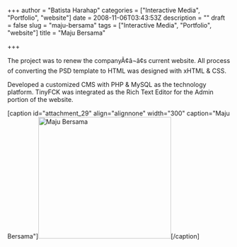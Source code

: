 +++
author = "Batista Harahap"
categories = ["Interactive Media", "Portfolio", "website"]
date = 2008-11-06T03:43:53Z
description = ""
draft = false
slug = "maju-bersama"
tags = ["Interactive Media", "Portfolio", "website"]
title = "Maju Bersama"

+++


The project was to renew the companyÃ¢â¬â¢s current website. All process of converting the PSD template to HTML was designed with xHTML &amp; CSS.

Developed a customized CMS with PHP &amp; MySQL as the technology platform. TinyFCK was integrated as the Rich Text Editor for the Admin portion of the website.

[caption id="attachment_29" align="alignnone" width="300" caption="Maju Bersama"]<a href="http://www.bango29.com/go/wp-content/uploads/2008/11/mb.jpg" rel="lightbox"><img class="size-medium wp-image-29" title="Maju Bersama" src="http://www.bango29.com/go/wp-content/uploads/2008/11/mb-300x275.jpg" alt="Maju Bersama" width="300" height="275" /></a>[/caption]